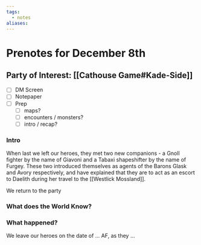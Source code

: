 ```yaml
---
tags:
  - notes
aliases:
---
```


# Prenotes for December 8th
## Party of Interest: [[Cathouse Game#Kade-Side]]
- [ ] DM Screen
- [ ] Notepaper
- [ ] Prep
	- [ ] maps?
	- [ ] encounters / monsters?
	- [ ] intro / recap?

### Intro

When last we left our heroes, they met two new companions - a Gnoll fighter by the name of Giavoni and a Tabaxi shapeshifter by the name of Furgey. These two introduced themselves as agents of the Barons Glask and Avory respectively, and have explained that they are to act as an escort to Daelith during her travel to the [[Westlick Mossland]]. 

We return to the party 

### What does the World Know?


### What happened?


We leave our heroes on the date of ... AF, as they ...